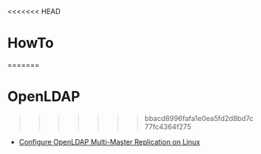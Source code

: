 <<<<<<< HEAD
# HowTo
=======

# OpenLDAP
>>>>>>> bbacd8996fafa1e0ea5fd2d8bd7c77fc4364f275

* [Configure OpenLDAP Multi-Master Replication on Linux](http://www.itzgeek.com/how-tos/linux/centos-how-tos/configure-openldap-multi-master-replication-linux.html)
